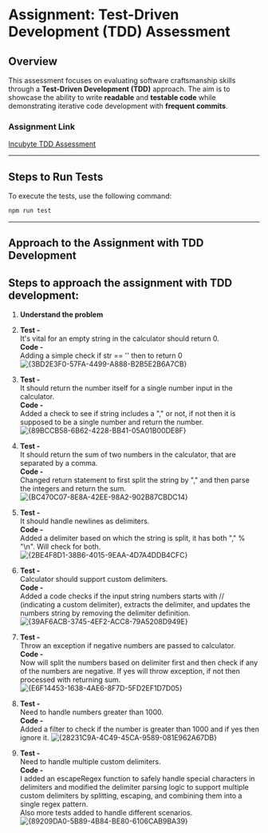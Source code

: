 # Assignment: Test-Driven Development (TDD) Assessment

## Overview
This assessment focuses on evaluating software craftsmanship skills through a **Test-Driven Development (TDD)** approach. The aim is to showcase the ability to write **readable** and **testable code** while demonstrating iterative code development with **frequent commits**.

### Assignment Link
[Incubyte TDD Assessment](https://blog.incubyte.co/blog/tdd-assessment/)

---

## Steps to Run Tests
To execute the tests, use the following command:
```bash
npm run test
```

---

## Approach to the Assignment with TDD Development

## Steps to approach the assignment with TDD development:

1. **Understand the problem**

2. **Test -**  
   It's vital for an empty string in the calculator should return 0.  
   **Code -**  
   Adding a simple check if str == '' then to return 0
![{3BD2E3F0-57FA-4499-A888-B2B5E2B6A7CB}](https://github.com/user-attachments/assets/0f74891d-83eb-4e73-b98d-8ba8b34969c4)

3. **Test -**  
   It should return the number itself for a single number input in the calculator.  
   **Code -**  
   Added a check to see if string includes a "," or not, if not then it is supposed to be a single number and return the number.
![{89BCCB58-6B62-4228-BB41-05A01B00DE8F}](https://github.com/user-attachments/assets/a24d4629-cc01-4bfa-aae8-8589bbff7f7a)

4. **Test -**  
   It should return the sum of two numbers in the calculator, that are separated by a comma.  
   **Code -**  
   Changed return statement to first split the string by "," and then parse the integers and return the sum.
![{BC470C07-8E8A-42EE-98A2-902B87CBDC14}](https://github.com/user-attachments/assets/0e9a7b0d-ffa8-415e-80df-70e40903e4a3)

5. **Test -**  
   It should handle newlines as delimiters.  
   **Code -**  
   Added a delimiter based on which the string is split, it has both "," % "\n". Will check for both.
![{2BE4F8D1-38B6-4015-9EAA-4D7A4DDB4CFC}](https://github.com/user-attachments/assets/f161371d-29d9-406a-bc25-749311c13f3a)

6. **Test -**  
   Calculator should support custom delimiters.  
   **Code -**  
   Added a code checks if the input string numbers starts with // (indicating a custom delimiter), extracts the delimiter, and updates the numbers string by removing the delimiter definition.
![{39AF6ACB-3745-4EF2-ACC8-79A5208D949E}](https://github.com/user-attachments/assets/6340e01f-a5a9-4247-b3bf-884938fb8d54)

7. **Test -**  
   Throw an exception if negative numbers are passed to calculator.  
   **Code -**  
   Now will split the numbers based on delimiter first and then check if any of the numbers are negative. If yes will throw exception, if not then processed with returning sum.
![{E6F14453-1638-4AE6-8F7D-5FD2EF1D7D05}](https://github.com/user-attachments/assets/7ef56541-d09d-4ba1-825a-3a5c447f8d04)

8. **Test -**  
   Need to handle numbers greater than 1000.  
   **Code -**  
   Added a filter to check if the number is greater than 1000 and if yes then ignore it.
![{28231C9A-4C49-45CA-9589-081E962A67DB}](https://github.com/user-attachments/assets/c503a247-c073-41ec-a4c4-962380d649bc)

9. **Test -**  
   Need to handle multiple custom delimiters.  
   **Code -**  
   I added an escapeRegex function to safely handle special characters in delimiters and modified the delimiter parsing logic to support multiple custom delimiters by splitting, escaping, and combining them into a single regex pattern.  
   Also more tests added to handle different scenarios.
![{89209DA0-5B89-4B84-BE80-6106CAB9BA39}](https://github.com/user-attachments/assets/3f669ad4-bef7-48ac-9127-9e7fcaf539b1)
